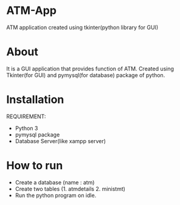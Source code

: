 # ATM-App
ATM application created using tkinter(python library for GUI)

# About
It is a GUI application that provides function of ATM.
Created using Tkinter(for GUI) and pymysql(for database) package of python.

# Installation
REQUIREMENT:
* Python 3
* pymysql package
* Database  Server(like xampp server)

# How to run
* Create a database (name : atm) 
* Create two tables (1. atmdetails  2. ministmt)
* Run the python program on idle.

